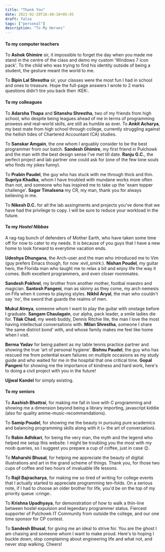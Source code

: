 ```yaml
---
title: "Thank You"
date: 2021-02-20T16:40:18+05:45
draft: false 
tags: ["personal"]
description: "To My Heroes"
---
```

#### To my computer teachers

To **Ashok Ghimire** sir, it impossible to forget the day when you made me 
stand in the centre of the class and demo my custom 'Windows 7 icon pack'. 
To the child who was trying to find his identity 
outside of being a student, the gesture meant the world to me. 

To **Bipin Lal Shrestha** sir, your classes were the most fun I had in school 
and ones to treasure. Hope the full-page answers I wrote to 2 marks 
questions didn't tire you back then :KEK:.

#### To my colleagues

To **Adarsha Thapa** and **Sitanshu Shrestha**, two of my friends from high
school, who despite being leagues ahead of me in terms of programming prowess 
and real-world skills, are still as humble as ever. To **Ankit Acharya**, my best
mate from high school through college, currently struggling against the hellish
tides of Chartered Accountant (CA) studies.

To **Sanskar Amgain**, the one whom I arguably consider to be the best programmer
from our batch. **Sandesh Ghimire**, my first friend in Pulchowk and the man
with the best design sense I've met till date. **Ranju G.C.**, the perfect
project and lab partner one could ask for (one of the few lone souls who finds 
my jokes funny).

To **Prabin Paudel**, the guy who has stuck with me through thick and thin. 
**Supriya Khadka**, whom I have troubled with mundane works more often than not,
and someone who has inspired me to take up the 'exam topper challenge'. **Sagar
Timalsena** my CR, my man, thank you for always believing in me.

To **Nikesh D.C.** for all the lab assingments and projects you've done that we have
had the privilege to copy. I will be sure to reduce your workload in the future.

#### To my *Hostel Nibbas*

A rag-tag bunch of defenders of Mother Earth, who have
taken some time off for now to cater to my needs. It is because of you guys that 
I have a new home to look forward to everytime vacation ends. 

**Udeshya Dhungana**, the Arch-user and the man who introduced me to Vim 
(guy prefers Emacs though, for now :evil_smirk:). **Nishan Poudel**, my guitar hero,
the Florida man who taught me to relax a bit 
and enjoy life the way it comes. Both excellent programmers, and even closer roommates.

**Sandesh Pokhrel**, my brother from another mother, footbal maestro and 
magician. **Santosh Pangeni**, man as skinny as they come, my arch nemesis on Fifa
when it comes to playing styles. **Nikhil Aryal**, the man who couldn't say 'no',
the sword that guards the realms of men. 

**Mukul Atreya**, someone whom I want to play the 
guitar with onstage before I graduate. **Sangam Chaulagain**, our alpha, pack 
leader, a smile ladies die for. **Tilak Chad**, my weeb buddy, Dennis Ritchie lite, the man I love the most
having intellectual conversations with. **Milan Shrestha**, someone I share 'the
same district bond' with, and whose family makes me feel like home when I visit.

**Berma Yadav** for being patient as my
table tennis practice partner and showing the true 'art of personal hygiene'.
**Bishnu Paudel**, the guy who has rescued me from potential exam failures on 
multiple occasions as my study guide and who waited for me in the hospital
that one critical time. **Gopal Pangeni** for showing me the importance of kindness
and hard work, here's to doing a civil project with you in the future!

**Ujjwal Kandel** for simply existing.

#### To my seniors

To **Aashish Bhattrai**, for making me fall in love with C programming and 
showing me a dimension beyond being a library importing, javascript kiddie
(also for quality anime-music-recommendations).

To **Samip Poudel**, for showing me the beauty in pursuing pure academics and
balancing programming skills along with it (+ the art of conversation).

To **Rabin Adhikari**, for being the very man, the myth and the legend who 
helped me setup this website. I might be troubling you the most with my noob
queries, so I suggest you prepare a cup of coffee, just in case :wink:.

To **Maharshi Bhusal**, for helping me appreciate the beauty of digital 
illustrations and art in the grand scheme of things. Thank you, for those two cups of coffee and two
hours of invaluable life lessons.

To **Rajil Bajracharya**, for making me so tired of writing for college events 
that I actually started to appreciate programming ten-folds. On a serious note,
if I had to choose an older brother for life, you'd be on the top of my priority
queue :cringe:.

To **Krishna Upadhyaya**, for demonstration of how to walk a thin-line between
hostel expulsion and legendary programmer status. Fiercest supporter of Pulchowk IT 
Community from outside the college, and our one time sponsor for CP contest.

To **Sandesh Bhusal**, for giving me an ideal to strive for. You are the ghost I 
am chasing and someone whom I want to make proud. Here's to hoping I buckle 
down, stop complaining about engineering life and what not, and never stop 
walking. Cheers!
